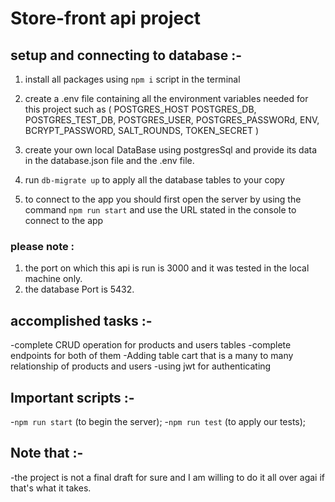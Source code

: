 # Store-front api project 


## setup and connecting to database :-
1. install all packages using `npm i` script in the terminal
2. create a .env file containing all the environment variables needed for this project such as (
    POSTGRES_HOST 
POSTGRES_DB,
POSTGRES_TEST_DB,
POSTGRES_USER,
POSTGRES_PASSWORd,
ENV,
BCRYPT_PASSWORD,
SALT_ROUNDS,
TOKEN_SECRET
)
3. create your own local DataBase using postgresSql and provide its data in the database.json file and the .env file.

4. run `db-migrate up` to apply all the database tables to your copy
5. to connect to the app you should first open the server by using the command `npm run start` and use the URL stated in the console to connect to the app
### please note :
1. the port on which this api is run is 3000 and it was tested in the local machine only.
2. the database Port is 5432.

## accomplished tasks :-
-complete CRUD operation for products and users tables
-complete endpoints for both of them
-Adding table cart that is a many to many relationship of products and users
-using jwt for authenticating

## Important scripts :- 
-`npm run start` (to begin the server);
-`npm run test` (to apply our tests); 


## Note that :- 
-the project is not a final draft for sure and I am willing to do it all over agai if that's what it takes.